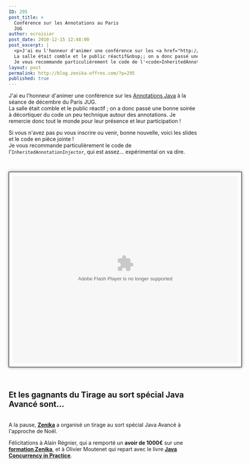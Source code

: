 ```yaml
---
ID: 295
post_title: >
  Conférence sur les Annotations au Paris
  JUG
author: ocroisier
post_date: 2010-12-15 12:48:00
post_excerpt: |
  <p>J'ai eu l'honneur d'animer une conférence sur les <a href="http://www.zenika.com/conference/java/speciale-annotations-par-olivier-croisier?fg=50007">Annotations Java</a> à la séance de décembre du Paris JUG. <br />
  La salle était comble et le public réactif&nbsp;; on a donc passé une bonne soirée à décortiquer du code un peu technique autour des annotations. Je remercie donc tout le monde pour leur présence et leur participation&nbsp;!</p> <p>Si vous n'avez pas pu vous inscrire ou venir, bonne nouvelle, voici les slides et le code en pièce jointe !<br />
  Je vous recommande particulièrement le code de l'<code>InheritedAnnotationInjector</code>, qui est assez... expérimental on va dire.</p>
layout: post
permalink: http://blog.zenika-offres.com/?p=295
published: true
---
```

<p>J'ai eu l'honneur d'animer une conférence sur les <a href="http://www.zenika.com/conference/java/speciale-annotations-par-olivier-croisier?fg=50007">Annotations Java</a> à la séance de décembre du Paris JUG. <br />
La salle était comble et le public réactif&nbsp;; on a donc passé une bonne soirée à décortiquer du code un peu technique autour des annotations. Je remercie donc tout le monde pour leur présence et leur participation&nbsp;!</p> <p>Si vous n'avez pas pu vous inscrire ou venir, bonne nouvelle, voici les slides et le code en pièce jointe !<br />
Je vous recommande particulièrement le code de l'<code>InheritedAnnotationInjector</code>, qui est assez... expérimental on va dire.</p>
<!--more-->
<p><br /></p> <div style="text-align:center;"> <div align="center" style="border:solid 1px #000; padding:10px; box-shadow:0px 0px 8px #888;-moz-box-shadow:0px 0px 8px #888; width:600px; margin-left:auto;margin-right:auto;"> <object id="__sse6173790" width="600" height="500"><param name="movie" value="http://static.slidesharecdn.com/swf/ssplayer2.swf?doc=annotations-parisjug-101215050851-phpapp01&rel=0&stripped_title=annotations-paris-jug&userName=Zenika" /><param name="allowFullScreen" value="true"/><param name="allowScriptAccess" value="always"/><embed name="__sse6173790" src="http://static.slidesharecdn.com/swf/ssplayer2.swf?doc=annotations-parisjug-101215050851-phpapp01&rel=0&stripped_title=annotations-paris-jug&userName=Zenika" type="application/x-shockwave-flash" allowscriptaccess="always" allowfullscreen="true" width="600" height="500"></embed></object> </div> </div> <p><br /></p> <h2>Et les gagnants du Tirage au sort spécial Java Avancé sont...</h2> <p><br />
A la pause, <strong><a href="http://www.zenika.com/?fg=50007">Zenika</a></strong> a organisé un tirage au sort spécial Java Avancé à l'approche de Noël.<br /></p> <p>Félicitations à Alain Régnier, qui a remporté un <strong>avoir de 1000€</strong> sur une <strong><a href="http://www.zenika.com/catalogue-formation?fg=50007">formation Zenika</a></strong>, et à Olivier Moutenet qui repart avec le livre <strong><a href="http://www.javaconcurrencyinpractice.com/">Java Concurrency in Practice</a></strong>.<br />
<br /></p>